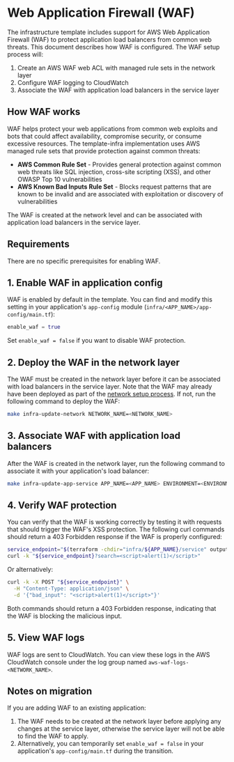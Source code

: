 # Web Application Firewall (WAF)

The infrastructure template includes support for AWS Web Application Firewall (WAF) to protect application load balancers from common web threats. This document describes how WAF is configured. The WAF setup process will:

1. Create an AWS WAF web ACL with managed rule sets in the network layer
2. Configure WAF logging to CloudWatch
3. Associate the WAF with application load balancers in the service layer

## How WAF works

WAF helps protect your web applications from common web exploits and bots that could affect availability, compromise security, or consume excessive resources. The template-infra implementation uses AWS managed rule sets that provide protection against common threats:

- **AWS Common Rule Set** - Provides general protection against common web threats like SQL injection, cross-site scripting (XSS), and other OWASP Top 10 vulnerabilities
- **AWS Known Bad Inputs Rule Set** - Blocks request patterns that are known to be invalid and are associated with exploitation or discovery of vulnerabilities

The WAF is created at the network level and can be associated with application load balancers in the service layer.

## Requirements

There are no specific prerequisites for enabling WAF.

## 1. Enable WAF in application config

WAF is enabled by default in the template. You can find and modify this setting in your application's `app-config` module (`infra/<APP_NAME>/app-config/main.tf`):

```terraform
enable_waf = true
```

Set `enable_waf = false` if you want to disable WAF protection.

## 2. Deploy the WAF in the network layer

The WAF must be created in the network layer before it can be associated with load balancers in the service layer. Note that the WAF may already have been deployed as part of the [network setup process](/docs/infra/set-up-network.md). If not, run the following command to deploy the WAF:

```bash
make infra-update-network NETWORK_NAME=<NETWORK_NAME>
```

## 3. Associate WAF with application load balancers

After the WAF is created in the network layer, run the following command to associate it with your application's load balancer:

```bash
make infra-update-app-service APP_NAME=<APP_NAME> ENVIRONMENT=<ENVIRONMENT>
```

## 4. Verify WAF protection

You can verify that the WAF is working correctly by testing it with requests that should trigger the WAF's XSS protection. The following curl commands should return a 403 Forbidden response if the WAF is properly configured:

```bash
service_endpoint="$(terraform -chdir="infra/${APP_NAME}/service" output -raw service_endpoint)"
curl -k "${service_endpoint}?search=<script>alert(1)</script>"
```

Or alternatively:

```bash
curl -k -X POST "${service_endpoint}" \
  -H "Content-Type: application/json" \
  -d '{"bad_input": "<script>alert(1)</script>"}'
```

Both commands should return a 403 Forbidden response, indicating that the WAF is blocking the malicious input.

## 5. View WAF logs

WAF logs are sent to CloudWatch. You can view these logs in the AWS CloudWatch console under the log group named `aws-waf-logs-<NETWORK_NAME>`.

## Notes on migration

If you are adding WAF to an existing application:

1. The WAF needs to be created at the network layer before applying any changes at the service layer, otherwise the service layer will not be able to find the WAF to apply.
2. Alternatively, you can temporarily set `enable_waf = false` in your application's `app-config/main.tf` during the transition.
